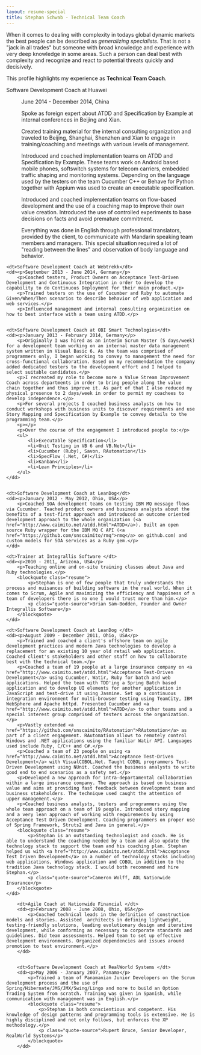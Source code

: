 ```yaml
---
layout: resume-special
title: Stephan Schwab - Technical Team Coach
---
```

When it comes to dealing with complexity in todays global dynamic markets the best people can be described as <em>generalizing specialists</em>. That is not a "jack in all trades" but someone with broad knowledge and experience with very deep knowledge in some areas. Such a person can deal best with complexity and recognize and react to potential threats quickly and decisively.

This profile highlights my experience as **Technical Team Coach**.

<dl class="resume">
	<dt>Software Development Coach at Huawei</dt>
	<dd><p>June 2014 - December 2014, China</p>
		<p>Spoke as foreign expert about ATDD and Specification by Example at internal conferences in Beijing and Xian.</p>
		<p>Created training material for the internal consulting organization and traveled to Beijing, Shanghai, Shenzhen and Xian to engage in training/coaching and meetings with various levels of management.</p>
		<p>Introduced and coached implementation teams on ATDD and Specification by Example. These teams work on Android based mobile phones, softswitch systems for telecom carriers, embedded traffic shaping and monitoring systems. Depending on the language used by the testers on the team Cucumber C++ or Behave for Python together with Appium was used to create an executable specification.</p>
		<p>Introduced and coached implementation teams on flow-based development and the use of a coaching map to improve their own value creation. Introduced the use of controlled experiments to base decisions on facts and avoid premature commitment.</p>
		<p>Everything was done in English through professional translators, provided by the client, to communicate with Mandarin speaking team members and managers. This special situation required a lot of "reading between the lines" and observation of body language and behavior.</p>
	</dd>

	<dt>Software Development Coach at Webtrekk</dt>
	<dd><p>September 2013 - June 2014, Germany</p>
		<p>Coached testers, Product Owners on Acceptance Test-Driven Development and Continuous Integration in order to develop the capability to do Continuous Deployment for their main product.</p>
		<p>Trained testers on the use of Cucumber and Ruby to automate Given/When/Then scenarios to describe behavior of web application and web services.</p>
		<p>Influenced management and internal consulting organization on how to best interface with a team using ATDD.</p>


	<dt>Software Development Coach at OBI Smart Technologies</dt>
	<dd><p>January 2013 - February 2014, Germany</p>
		<p>Originally I was hired as an interim Scrum Master (5 days/week) for a development team working on an internal master data management system written in Visual Basic 6. As the team was comprised of programmers only, I began working to convey to management the need for cross-functional collaboration. Based on my recommendation the company added dedicated testers to the development effort and I helped to select suitable candidates.</p>
		<p>I recreated my role to become more a Value Stream Improvement Coach across departments in order to bring people along the value chain together and thus improve it. As part of that I also reduced my physical presence to 2 days/week in order to permit my coachees to develop independence.</p>
		<p>For several projects I coached business analysts on how to conduct workshops with business units to discover requirements and use Story Mapping and Specification by Example to convey details to the programming team.</p>
		<p></p>
		<p>Over the course of the engagement I introduced people to:</p>
		<ul>
			<li>Executable Specification</li>
			<li>Unit Testing in VB 6 and VB.Net</li>
			<li>Cucumber (Ruby), Savon, RAutomation</li>
			<li>SpecFlow (.Net, C#)</li>
			<li>Kanban</li>
			<li>Lean Principles</li>
		</ul>
	</dd>


	<dt>Software Development Coach at LeanDog</dt>
	<dd><p>January 2012 - May 2012, Ohio, USA</p>
		<p>Coached SOA development teams on testing IBM MQ message flows via Cucumber. Teached product owners and business analysts about the benefits of a test-first approach and introduced an outcome oriented development approach to the whole organization (<a href="http://www.caimito.net/atdd.html">ATDD</a>). Built an open source Ruby wrapper for the IBM MQ C API (<a href="https://github.com/snscaimito/rmq">rmq</a> on github.com) and custom models for SOA services as a Ruby gem.</p>
	</dd>

	<dt>Trainer at Integrallis Software </dt>
	<dd><p>2010 - 2011, Arizona, USA</p>
		<p>Teaching online and on-site training classes about Java and Ruby technologies.</p>
		<blockquote class="resume">
			<p>Stephan is one of few people that truly understands the process and nuisances of building software in the real world. When it comes to Scrum, Agile and maximizing the efficiency and happiness of a team of developers there is no one I would trust more than him.</p>
			<p class="quote-source">Brian Sam-Bodden, Founder and Owner Integrallis Software</p>
		</blockquote>
	</dd>
	
	<dt>Software Development Coach at LeanDog </dt>
	<dd><p>August 2009 - December 2011, Ohio, USA</p>
		<p>Trained and coached a client's offshore team on agile development practices and modern Java technologies to develop a replacement for an existing 10 year old retail web application. Coached client's stakeholders and other staff on how to collaborate best with the technical team.</p>
		<p>Coached a team of 19 people at a large insurance company on <a href="http://www.caimito.net/atdd.html">Acceptance Test-Driven Development</a> using Cucumber, Watir, Ruby for batch and web applications. Helped the team with TDD'ing a Spring Batch based application and to develop UI elements for another application in JavaScript and test-drive it using Jasmine. Set up a continuous integration environment for multi-browser testing using TeamCity, IBM WebSphere and Apache httpd. Presented Cucumber and <a href="http://www.caimito.net/atdd.html">ATDD</a> to other teams and a special interest group comprised of testers across the organization.</p>
		<p>Vastly extended <a href="https://github.com/snscaimito/RAutomation">RAutomation</a> as part of a client engagement. RAutomation allows to remotely control Windows and .NET applications using the familiar Watir API. Languages used include Ruby, C/C++ and C#.</p>
		<p>Coached a team of 23 people on using <a href="http://www.caimito.net/atdd.html">Acceptance Test-Driven Development</a> with VisualCOBOL.Net. Taught COBOL programmers Test-Driven Development using NUnit. Coached the business analysts to write good end to end scenarios as a safety net.</p>
		<p>Developed a new approach for intra-departamental collaboration within a large insurance company. The approach is based on business value and aims at providing fast feedback between development team and business stakeholders. The technique used caught the attention of upper management.</p>
		<p>Coached business analysts, testers and programmers using the whole team approach on a team of 19 people. Introduced story mapping and a very lean approach of working with requirements by using Acceptance Test Driven Development. Coaching programmers on proper use of Spring Framework, Struts2 and Java in general.</p>
		<blockquote class="resume">
			<p>Stephan is an outstanding technologist and coach. He is able to understand the coaching needed by a team and also update the technology stack to support the team and his coaching plan. Stephan helped us with <a href="http://www.caimito.net/atdd.html">Acceptance Test Driven Development</a> on a number of technology stacks including web applications, Windows application and COBOL in addition to the tradition Java technology stack. I would both recommend and hire Stephan.</p>
			<p class="quote-source">Cameron Wolff, ADL Nationwide Insurance</p>
		</blockquote>
	</dd>

		<dt>Agile Coach at Nationwide Financial </dt>
		<dd><p>February 2008 - June 2008, Ohio, USA</p>
			<p>Coached technical leads in the definition of construction models and stories. Assisted  architects in defining lightweight, testing-friendly solutions, leading evolutionary design and iterative development, while conforming as necessary to corporate standards and guidelines. Did team assessments. Helped team to set up effective development environments. Organized dependencies and issues around promotion to test environment.</p>
		</dd>

		
		<dt>Software Development Coach at RealWorld Systems </dt>
		<dd><p>May 2006 - January 2007, Panama</p>
			<p>Trained a team of Panamanian Junior Developers on the Scrum development process and the use of Spring/Hibernate/JMS/JMX/Swing/Lingo and more to build an Option Trading System from scratch. Training was given in Spanish, while communication with management was in English.</p>
			<blockquote class="resume">
				<p>Stephan is both conscientious and competent. His knowledge of design patterns and programming tools is extensive. He is highly disciplined and not only follows, but enforces the XP methodology.</p>
				<p class="quote-source">Rupert Bruce, Senior Developer, RealWorld Systems</p>
			</blockquote>
		</dd>

</dl>
